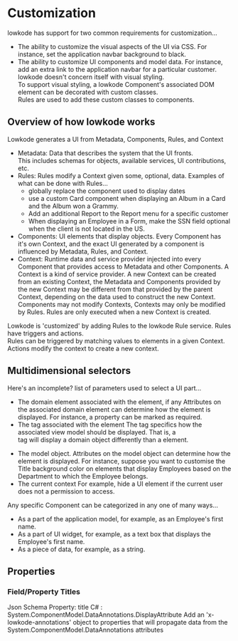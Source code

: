 ﻿# Customization

lowkode has support for two common requirements for customization...
- The ability to customize the visual aspects of the UI via CSS.  For instance, set the application navbar background to black.
- The ability to customize UI components and model data.  For instance, add an extra link to the application navbar for a particular customer.
lowkode doesn't concern itself with visual styling.  
To support visual styling, a lowkode Component's associated DOM element can be decorated with custom classes.  
Rules are used to add these custom classes to components.

## Overview of how lowkode works
Lowkode generates a UI from Metadata, Components, Rules, and Context
- Metadata: Data that describes the system that the UI fronts.  
	This includes schemas for objects, available services, UI contributions, etc.
- Rules:  Rules modify a Context given some, optional, data.
	Examples of what can be done with Rules...
	- globally replace the component used to display dates
	- use a custom Card component when displaying an Album in a Card and the Album won a Grammy.
	- Add an additional Report to the Report menu for a specific customer
	- When displaying an Employee in a Form, make the SSN field optional when the client is not located in the US.
- Components: UI elements that display objects.
	Every Component has it's own Context, and the exact UI generated by a component is influenced by Metadata, Rules, and Context.
- Context:  Runtime data and service provider injected into every Component that provides access to Metadata and other Components.
	A Context is a kind of service provider.  A new Context can be created from an existing Context, the Metadata and Components provided by the 
	new Context may be different from that provided by the parent Context, depending on the data used to construct the new Context.
	Components may not modify Contexts, Contexts may only be modified by Rules.
	Rules are only executed when a new Context is created.

Lowkode is 'customized' by adding Rules to the lowkode Rule service.
Rules have triggers and actions.  
Rules can be triggered by matching values to elements in a given Context.
Actions modify the context to create a new context.


## Multidimensional selectors
Here's an incomplete? list of parameters used to select a UI part...
- The domain element associated with the element, if any
	Attributes on the associated domain element can determine how the element is displayed.
	For instance, a property can be marked as required.
- The tag associated with the element
	The tag specifics how the associated view model should be displayed.
	That is, a <Form> tag will display a domain object differently than a <Card> element.
- The model object.
	Attributes on the model object can determine how the element is displayed.
	For instance, suppose you want to customise the Title background color on <Card> elements that 
	display Employees based on the Department to which the Employee belongs.
- The current context
	For example, hide a UI element if the current user does not a permission to access.

Any specific Component can be categorized in any one of many ways...
- As a part of the application model, for example, as an Employee's first name.
- As a part of UI widget, for example, as a text box that displays the Employee's first name.
- As a piece of data, for example, as a string.

## Properties

### Field/Property Titles
Json Schema Property: title
C# : System.ComponentModel.DataAnnotations.DisplayAttribute
Add an 'x-lowkode-annotations' object to properties that will propagate data from the System.ComponentModel.DataAnnotations attributes
	

